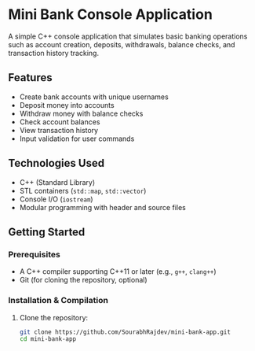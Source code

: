 # Mini Bank Console Application

A simple C++ console application that simulates basic banking operations such as account creation, deposits, withdrawals, balance checks, and transaction history tracking.

## Features

- Create bank accounts with unique usernames  
- Deposit money into accounts  
- Withdraw money with balance checks  
- Check account balances  
- View transaction history  
- Input validation for user commands

## Technologies Used

- C++ (Standard Library)  
- STL containers (`std::map`, `std::vector`)  
- Console I/O (`iostream`)  
- Modular programming with header and source files

## Getting Started

### Prerequisites

- A C++ compiler supporting C++11 or later (e.g., `g++`, `clang++`)  
- Git (for cloning the repository, optional)  

### Installation & Compilation

1. Clone the repository:  
   ```bash
   git clone https://github.com/SourabhRajdev/mini-bank-app.git
   cd mini-bank-app
